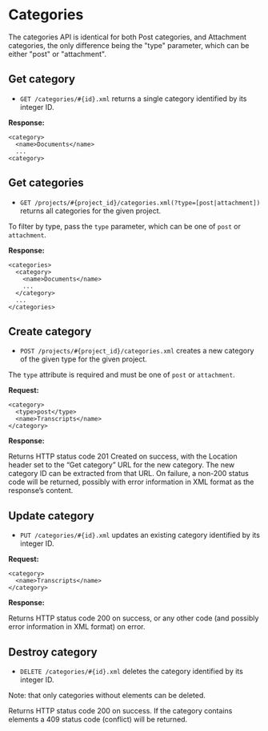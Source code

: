 Categories
==========

The categories API is identical for both Post categories, and Attachment categories, the only difference being the "type" parameter, which can be either "post" or "attachment".

Get category
------------

* `GET /categories/#{id}.xml` returns a single category identified by its integer ID.

**Response:**

    <category>
      <name>Documents</name>
      ...
    <category>

Get categories
--------------

* `GET /projects/#{project_id}/categories.xml(?type=[post|attachment])` returns all categories for the given project.

To filter by type, pass the `type` parameter, which can be one of `post` or `attachment`.

**Response:**

    <categories>
      <category>
        <name>Documents</name>
        ...
      </category>
      ...
    </categories>

Create category
---------------

* `POST /projects/#{project_id}/categories.xml` creates a new category of the given type for the given project.

The `type` attribute is required and must be one of `post` or `attachment`.

**Request:**

    <category>
      <type>post</type>
      <name>Transcripts</name>
    </category>

**Response:**

Returns HTTP status code 201 Created on success, with the Location header set to the “Get category” URL for the new category. The new category ID can be extracted from that URL. On failure, a non-200 status code will be returned, possibly with error information in XML format as the response’s content.

Update category
---------------

* `PUT /categories/#{id}.xml` updates an existing category identified by its integer ID.

**Request:**

    <category>
      <name>Transcripts</name>
    </category>

**Response:**

Returns HTTP status code 200 on success, or any other code (and possibly error information in XML format) on error.

Destroy category
----------------

* `DELETE /categories/#{id}.xml` deletes the category identified by its integer ID.

Note: that only categories without elements can be deleted.

Returns HTTP status code 200 on success. If the category contains elements a 409 status code (conflict) will be returned.
